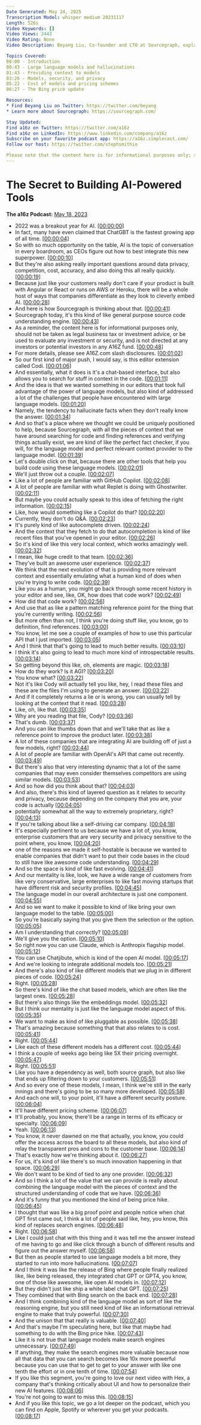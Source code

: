 ```yaml
---
Date Generated: May 24, 2025
Transcription Model: whisper medium 20231117
Length: 526s
Video Keywords: []
Video Views: 2443
Video Rating: None
Video Description: Beyang Liu, Co-founder and CTO at Sourcegraph, explains the challenges of large language models and delves into the realm of code-building tools for the evolving landscape of AI integration.

Topics Covered:
00:00 - Introduction
00:43 - Large language models and hallucinations
01:43 - Providing context to models
03:26 - Models, security, and privacy
05:22 - Cost of models and pricing schemes 
06:27 - The Bing price update

Resources:
* Find Beyang Liu on Twitter: https://twitter.com/beyang
* Learn more about Sourcegraph: https://sourcegraph.com/

Stay Updated: 
Find a16z on Twitter: https://twitter.com/a16z 
Find a16z on LinkedIn: https://www.linkedin.com/company/a16z 
Subscribe on your favorite podcast app: https://a16z.simplecast.com/ 
Follow our host: https://twitter.com/stephsmithio 

Please note that the content here is for informational purposes only; should NOT be taken as legal, business, tax, or investment advice or be used to evaluate any investment or security; and is not directed at any investors or potential investors in any a16z fund. a16z and its affiliates may maintain investments in the companies discussed. For more details please see a16z.com/disclosures.
---
```


# The Secret to Building AI-Powered Tools
**The a16z Podcast:** [May 18, 2023](https://www.youtube.com/watch?v=TZm2bow1ytI)
*  2022 was a breakout year for AI. [[00:00:00](https://www.youtube.com/watch?v=TZm2bow1ytI&t=0.0s)]
*  In fact, many have even claimed that ChatGBT is the fastest growing app of all time. [[00:00:04](https://www.youtube.com/watch?v=TZm2bow1ytI&t=4.48s)]
*  So with so much opportunity on the table, AI is the topic of conversation in every boardroom, as CEOs figure out how to best integrate this new superpower. [[00:00:10](https://www.youtube.com/watch?v=TZm2bow1ytI&t=10.96s)]
*  But they're also asking really important questions around data privacy, competition, cost, accuracy, and also doing this all really quickly. [[00:00:19](https://www.youtube.com/watch?v=TZm2bow1ytI&t=19.56s)]
*  Because just like your customers really don't care if your product is built with Angular or React or runs on AWS or Heroku, there will be a whole host of ways that companies differentiate as they look to cleverly embed AI. [[00:00:28](https://www.youtube.com/watch?v=TZm2bow1ytI&t=28.28s)]
*  And here is how Sourcegraph is thinking about that. [[00:00:41](https://www.youtube.com/watch?v=TZm2bow1ytI&t=41.24s)]
*  Sourcegraph today, it's this kind of like general purpose source code understanding engine. [[00:00:43](https://www.youtube.com/watch?v=TZm2bow1ytI&t=43.8s)]
*  As a reminder, the content here is for informational purposes only, should not be taken as legal business tax or investment advice, or be used to evaluate any investment or security, and is not directed at any investors or potential investors in any A16Z fund. [[00:00:48](https://www.youtube.com/watch?v=TZm2bow1ytI&t=48.36s)]
*  For more details, please see A16Z.com slash disclosures. [[00:01:02](https://www.youtube.com/watch?v=TZm2bow1ytI&t=62.68s)]
*  So our first kind of major push, I would say, is this editor extension called Codi. [[00:01:06](https://www.youtube.com/watch?v=TZm2bow1ytI&t=66.44000000000001s)]
*  And essentially, what it does is it's a chat-based interface, but also allows you to search for stuff in context in the code. [[00:01:11](https://www.youtube.com/watch?v=TZm2bow1ytI&t=71.56s)]
*  And the idea is that we wanted something in our editors that took full advantage of the power of language models, but also kind of addressed a lot of the challenges that people have encountered with large language models. [[00:01:20](https://www.youtube.com/watch?v=TZm2bow1ytI&t=80.16000000000001s)]
*  Namely, the tendency to hallucinate facts when they don't really know the answer. [[00:01:34](https://www.youtube.com/watch?v=TZm2bow1ytI&t=94.0s)]
*  And so that's a place where we thought we could be uniquely positioned to help, because Sourcegraph, with all the pieces of context that we have around searching for code and finding references and verifying things actually exist, we are kind of like the perfect fact checker, if you will, for the language model and perfect relevant context provider to the language model. [[00:01:39](https://www.youtube.com/watch?v=TZm2bow1ytI&t=99.19999999999999s)]
*  Let's double click on that, because there are other tools that help you build code using these language models. [[00:02:01](https://www.youtube.com/watch?v=TZm2bow1ytI&t=121.24s)]
*  We'll just throw out a couple. [[00:02:07](https://www.youtube.com/watch?v=TZm2bow1ytI&t=127.72s)]
*  Like a lot of people are familiar with GitHub Copilot. [[00:02:08](https://www.youtube.com/watch?v=TZm2bow1ytI&t=128.64s)]
*  A lot of people are familiar with what Replet is doing with Ghostwriter. [[00:02:11](https://www.youtube.com/watch?v=TZm2bow1ytI&t=131.56s)]
*  But maybe you could actually speak to this idea of fetching the right information. [[00:02:15](https://www.youtube.com/watch?v=TZm2bow1ytI&t=135.52s)]
*  Like, how would something like a Copilot do that? [[00:02:20](https://www.youtube.com/watch?v=TZm2bow1ytI&t=140.32s)]
*  Currently, they don't do Q&A. [[00:02:23](https://www.youtube.com/watch?v=TZm2bow1ytI&t=143.12s)]
*  It's purely kind of like autocomplete driven. [[00:02:24](https://www.youtube.com/watch?v=TZm2bow1ytI&t=144.44s)]
*  And the context that they fetch to do that autocompletion is kind of like recent files that you've opened in your editor. [[00:02:26](https://www.youtube.com/watch?v=TZm2bow1ytI&t=146.88s)]
*  So it's kind of like this very local context, which works amazingly well. [[00:02:32](https://www.youtube.com/watch?v=TZm2bow1ytI&t=152.92000000000002s)]
*  I mean, like huge credit to that team. [[00:02:36](https://www.youtube.com/watch?v=TZm2bow1ytI&t=156.04s)]
*  They've built an awesome user experience. [[00:02:37](https://www.youtube.com/watch?v=TZm2bow1ytI&t=157.44s)]
*  We think that the next evolution of that is providing more relevant context and essentially emulating what a human kind of does when you're trying to write code. [[00:02:39](https://www.youtube.com/watch?v=TZm2bow1ytI&t=159.8s)]
*  Like you as a human, you might go back through some recent history in your editor and see, like, OK, how does that code work? [[00:02:49](https://www.youtube.com/watch?v=TZm2bow1ytI&t=169.2s)]
*  How did that code work? [[00:02:56](https://www.youtube.com/watch?v=TZm2bow1ytI&t=176.07999999999998s)]
*  And use that as like a pattern matching reference point for the thing that you're currently writing. [[00:02:56](https://www.youtube.com/watch?v=TZm2bow1ytI&t=176.76s)]
*  But more often than not, I think you're doing stuff like, you know, go to definition, find references. [[00:03:00](https://www.youtube.com/watch?v=TZm2bow1ytI&t=180.88s)]
*  You know, let me see a couple of examples of how to use this particular API that I just imported. [[00:03:05](https://www.youtube.com/watch?v=TZm2bow1ytI&t=185.12s)]
*  And I think that that's going to lead to much better results. [[00:03:10](https://www.youtube.com/watch?v=TZm2bow1ytI&t=190.72s)]
*  I think it's also going to lead to much more kind of introspectable results. [[00:03:14](https://www.youtube.com/watch?v=TZm2bow1ytI&t=194.39999999999998s)]
*  So getting beyond this like, oh, elements are magic. [[00:03:18](https://www.youtube.com/watch?v=TZm2bow1ytI&t=198.64s)]
*  How do they work? Is it AGI? [[00:03:20](https://www.youtube.com/watch?v=TZm2bow1ytI&t=200.88s)]
*  You know what? [[00:03:22](https://www.youtube.com/watch?v=TZm2bow1ytI&t=202.16s)]
*  Not it's like Cody will actually tell you like, hey, I read these files and these are the files I'm using to generate an answer. [[00:03:22](https://www.youtube.com/watch?v=TZm2bow1ytI&t=202.56s)]
*  And if it completely returns a lie or is wrong, you can usually tell by looking at the context that it read. [[00:03:28](https://www.youtube.com/watch?v=TZm2bow1ytI&t=208.48s)]
*  Like, oh, like that. [[00:03:35](https://www.youtube.com/watch?v=TZm2bow1ytI&t=215.64s)]
*  Why are you reading that file, Cody? [[00:03:36](https://www.youtube.com/watch?v=TZm2bow1ytI&t=216.32s)]
*  That's dumb. [[00:03:37](https://www.youtube.com/watch?v=TZm2bow1ytI&t=217.95999999999998s)]
*  And you can like thumbs down that and we'll take that as like a reference point to improve the product later. [[00:03:38](https://www.youtube.com/watch?v=TZm2bow1ytI&t=218.44s)]
*  A lot of these companies that are integrating AI are building off of just a few models, right? [[00:03:44](https://www.youtube.com/watch?v=TZm2bow1ytI&t=224.52s)]
*  A lot of people are familiar with OpenAI's API that came out recently. [[00:03:49](https://www.youtube.com/watch?v=TZm2bow1ytI&t=229.8s)]
*  But there's also that very interesting dynamic that a lot of the same companies that may even consider themselves competitors are using similar models. [[00:03:53](https://www.youtube.com/watch?v=TZm2bow1ytI&t=233.96s)]
*  And so how did you think about that? [[00:04:03](https://www.youtube.com/watch?v=TZm2bow1ytI&t=243.24s)]
*  And also, there's this kind of layered question as it relates to security and privacy, because depending on the company that you are, your code is actually [[00:04:05](https://www.youtube.com/watch?v=TZm2bow1ytI&t=245.24s)]
*  potentially somewhat all the way to extremely proprietary, right? [[00:04:13](https://www.youtube.com/watch?v=TZm2bow1ytI&t=253.8s)]
*  If you're talking about like a self-driving car company. [[00:04:18](https://www.youtube.com/watch?v=TZm2bow1ytI&t=258.04s)]
*  It's especially pertinent to us because we have a lot of, you know, enterprise customers that are very security and privacy sensitive to the point where, you know, [[00:04:20](https://www.youtube.com/watch?v=TZm2bow1ytI&t=260.2s)]
*  one of the reasons we made it self-hostable is because we wanted to enable companies that didn't want to put their code bases in the cloud to still have like awesome code understanding. [[00:04:29](https://www.youtube.com/watch?v=TZm2bow1ytI&t=269.72s)]
*  And so the space is kind of like fast evolving. [[00:04:41](https://www.youtube.com/watch?v=TZm2bow1ytI&t=281.47999999999996s)]
*  And our mentality is like, look, we have a wide range of customers from like very conservative, large enterprises to like fast moving startups that have different risk and security profiles. [[00:04:45](https://www.youtube.com/watch?v=TZm2bow1ytI&t=285.0s)]
*  The language model in our overall architecture is just one component. [[00:04:55](https://www.youtube.com/watch?v=TZm2bow1ytI&t=295.56s)]
*  And so we want to make it possible to kind of like bring your own language model to the table. [[00:05:00](https://www.youtube.com/watch?v=TZm2bow1ytI&t=300.67999999999995s)]
*  So you're basically saying that you give them the selection or the option. [[00:05:05](https://www.youtube.com/watch?v=TZm2bow1ytI&t=305.47999999999996s)]
*  Am I understanding that correctly? [[00:05:09](https://www.youtube.com/watch?v=TZm2bow1ytI&t=309.15999999999997s)]
*  We'll give you the option. [[00:05:10](https://www.youtube.com/watch?v=TZm2bow1ytI&t=310.68s)]
*  So right now you can use Claude, which is Anthropix flagship model. [[00:05:12](https://www.youtube.com/watch?v=TZm2bow1ytI&t=312.03999999999996s)]
*  You can use Chatjibute, which is kind of the open AI model. [[00:05:17](https://www.youtube.com/watch?v=TZm2bow1ytI&t=317.47999999999996s)]
*  And we're looking to integrate additional models too. [[00:05:21](https://www.youtube.com/watch?v=TZm2bow1ytI&t=321.88s)]
*  And there's also kind of like different models that we plug in in different pieces of code. [[00:05:24](https://www.youtube.com/watch?v=TZm2bow1ytI&t=324.35999999999996s)]
*  Right. [[00:05:28](https://www.youtube.com/watch?v=TZm2bow1ytI&t=328.44s)]
*  So there's kind of like the chat based models, which are often like the largest ones. [[00:05:28](https://www.youtube.com/watch?v=TZm2bow1ytI&t=328.59999999999997s)]
*  But there's also things like the embeddings model. [[00:05:32](https://www.youtube.com/watch?v=TZm2bow1ytI&t=332.52s)]
*  But I think our mentality is just like the language model aspect of this. [[00:05:35](https://www.youtube.com/watch?v=TZm2bow1ytI&t=335.16s)]
*  We want to make as kind of like pluggable as possible. [[00:05:38](https://www.youtube.com/watch?v=TZm2bow1ytI&t=338.52000000000004s)]
*  That's amazing because something that that also relates to is cost. [[00:05:41](https://www.youtube.com/watch?v=TZm2bow1ytI&t=341.08000000000004s)]
*  Right. [[00:05:44](https://www.youtube.com/watch?v=TZm2bow1ytI&t=344.52000000000004s)]
*  Like each of these different models has a different cost. [[00:05:44](https://www.youtube.com/watch?v=TZm2bow1ytI&t=344.68s)]
*  I think a couple of weeks ago being like 5X their pricing overnight. [[00:05:47](https://www.youtube.com/watch?v=TZm2bow1ytI&t=347.24s)]
*  Right. [[00:05:51](https://www.youtube.com/watch?v=TZm2bow1ytI&t=351.40000000000003s)]
*  Like you have a dependency as well, both source graph, but also like that ends up filtering down to your customers. [[00:05:51](https://www.youtube.com/watch?v=TZm2bow1ytI&t=351.64000000000004s)]
*  And so every one of these models, I mean, I think we're still in the early innings and there's going to be so many more developed. [[00:05:58](https://www.youtube.com/watch?v=TZm2bow1ytI&t=358.92s)]
*  And each one will, to your point, it'll have a different security posture. [[00:06:04](https://www.youtube.com/watch?v=TZm2bow1ytI&t=364.36s)]
*  It'll have different pricing scheme. [[00:06:07](https://www.youtube.com/watch?v=TZm2bow1ytI&t=367.40000000000003s)]
*  It'll probably, you know, there'll be a range in terms of its efficacy or specialty. [[00:06:09](https://www.youtube.com/watch?v=TZm2bow1ytI&t=369.24s)]
*  Yeah. [[00:06:13](https://www.youtube.com/watch?v=TZm2bow1ytI&t=373.72s)]
*  You know, it never dawned on me that actually, you know, you could offer the access across the board to all these models, but also kind of relay the transparent pros and cons to the customer base. [[00:06:14](https://www.youtube.com/watch?v=TZm2bow1ytI&t=374.68s)]
*  That's exactly how we're thinking about it. [[00:06:27](https://www.youtube.com/watch?v=TZm2bow1ytI&t=387.32s)]
*  For us, it's kind of like there's so much innovation happening in that space. [[00:06:29](https://www.youtube.com/watch?v=TZm2bow1ytI&t=389.16s)]
*  We don't want to be kind of tied to any one provider. [[00:06:32](https://www.youtube.com/watch?v=TZm2bow1ytI&t=392.52s)]
*  And so I think a lot of the value that we can provide is really about combining the language model with the pieces of context and the structured understanding of code that we have. [[00:06:36](https://www.youtube.com/watch?v=TZm2bow1ytI&t=396.28s)]
*  And it's funny that you mentioned the kind of being price hike. [[00:06:45](https://www.youtube.com/watch?v=TZm2bow1ytI&t=405.47999999999996s)]
*  I thought that was like a big proof point and people notice when chat GPT first came out, I think a lot of people said like, hey, you know, this kind of replaces search engines. [[00:06:48](https://www.youtube.com/watch?v=TZm2bow1ytI&t=408.76s)]
*  Right. [[00:06:58](https://www.youtube.com/watch?v=TZm2bow1ytI&t=418.59999999999997s)]
*  Like I could just chat with this thing and it was tell me the answer instead of me having to go and like click through a bunch of different results and figure out the answer myself. [[00:06:58](https://www.youtube.com/watch?v=TZm2bow1ytI&t=418.76s)]
*  But then as people started to use language models a bit more, they started to run into more hallucinations. [[00:07:07](https://www.youtube.com/watch?v=TZm2bow1ytI&t=427.32s)]
*  And I think it was like the release of Bing where people finally realized like, like being released, they integrated chat GPT or GPT4, you know, one of those like awesome, like open AI models in. [[00:07:12](https://www.youtube.com/watch?v=TZm2bow1ytI&t=432.84s)]
*  But they didn't just like ship a white label chat GPT. [[00:07:25](https://www.youtube.com/watch?v=TZm2bow1ytI&t=445.0s)]
*  They combined that with Bing search on the back end. [[00:07:28](https://www.youtube.com/watch?v=TZm2bow1ytI&t=448.12s)]
*  And I think combining kind of the language model as sort of like the reasoning engine, but you still need kind of like an informational retrieval engine to make that truly powerful. [[00:07:30](https://www.youtube.com/watch?v=TZm2bow1ytI&t=450.68s)]
*  And the unison that that really is valuable. [[00:07:40](https://www.youtube.com/watch?v=TZm2bow1ytI&t=460.12s)]
*  And that's maybe I'm speculating here, but like that maybe had something to do with the Bing price hike. [[00:07:43](https://www.youtube.com/watch?v=TZm2bow1ytI&t=463.08s)]
*  Like it is not true that language models make search engines unnecessary. [[00:07:49](https://www.youtube.com/watch?v=TZm2bow1ytI&t=469.08s)]
*  If anything, they make the search engines more valuable because now all that data that you can search becomes like 10x more powerful because you can use that to get to get to your answer with like one tenth the effort or in one tenth of time. [[00:07:54](https://www.youtube.com/watch?v=TZm2bow1ytI&t=474.12s)]
*  If you like this segment, you're going to love our next video with Hex, a company that's thinking critically about UI and how to personalize their new AI features. [[00:08:06](https://www.youtube.com/watch?v=TZm2bow1ytI&t=486.92s)]
*  You're not going to want to miss this. [[00:08:15](https://www.youtube.com/watch?v=TZm2bow1ytI&t=495.96000000000004s)]
*  And if you like this topic, we go a lot deeper on the podcast, which you can find on Apple, Spotify or wherever you get your podcasts. [[00:08:17](https://www.youtube.com/watch?v=TZm2bow1ytI&t=497.4s)]
